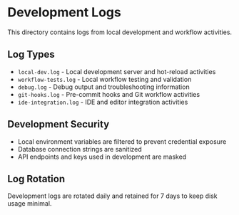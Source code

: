 <!-- @format -->

# Development Logs

This directory contains logs from local development and workflow activities.

## Log Types

- `local-dev.log` - Local development server and hot-reload activities
- `workflow-tests.log` - Local workflow testing and validation
- `debug.log` - Debug output and troubleshooting information
- `git-hooks.log` - Pre-commit hooks and Git workflow activities
- `ide-integration.log` - IDE and editor integration activities

## Development Security

- Local environment variables are filtered to prevent credential exposure
- Database connection strings are sanitized
- API endpoints and keys used in development are masked

## Log Rotation

Development logs are rotated daily and retained for 7 days to keep disk usage minimal.
